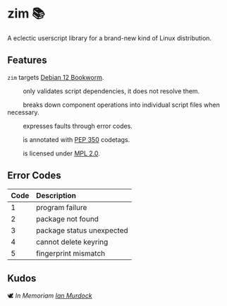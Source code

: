 <!-- This Source Code Form is subject to the terms of the Mozilla Public
   - License, v. 2.0. If a copy of the MPL was not distributed with this
   - file, You can obtain one at https://mozilla.org/MPL/2.0/. -->

# zim 📚
A eclectic userscript library for a brand-new kind of Linux distribution.

## Features
`zim` targets [Debian 12 Bookworm](https://www.debian.org/releases/bookworm/).

&nbsp;&nbsp;&nbsp;&nbsp;&nbsp;&nbsp;&nbsp;&nbsp;&nbsp;only validates script dependencies, it does not resolve them.

&nbsp;&nbsp;&nbsp;&nbsp;&nbsp;&nbsp;&nbsp;&nbsp;&nbsp;breaks down component operations into individual script files when necessary.

&nbsp;&nbsp;&nbsp;&nbsp;&nbsp;&nbsp;&nbsp;&nbsp;&nbsp;expresses faults through error codes.

&nbsp;&nbsp;&nbsp;&nbsp;&nbsp;&nbsp;&nbsp;&nbsp;&nbsp;is annotated with [PEP 350](https://peps.python.org/pep-0350/) codetags.

&nbsp;&nbsp;&nbsp;&nbsp;&nbsp;&nbsp;&nbsp;&nbsp;&nbsp;is licensed under [MPL 2.0](https://www.mozilla.org/en-US/MPL/2.0/).

## Error Codes

Code | Description
:-- | :--
1 | program failure
2 | package not found
3 | package status unexpected
4 | cannot delete keyring
5 | fingerprint mismatch

## Kudos
🕊️ *In Memoriam [Ian Murdock](https://www.debian.org/doc/manuals/project-history/manifesto.en.html)*
